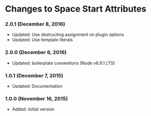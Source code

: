# Changes to Space Start Attributes

### 2.0.1 (December 8, 2016)

- Updated: Use destructing assignment on plugin options
- Updated: Use template literals

### 2.0.0 (December 6, 2016)

- Updated: boilerplate conventions (Node v6.9.1 LTS)

### 1.0.1 (December 7, 2015)

- Updated: Documentation

### 1.0.0 (November 16, 2015)

- Added: Initial version

